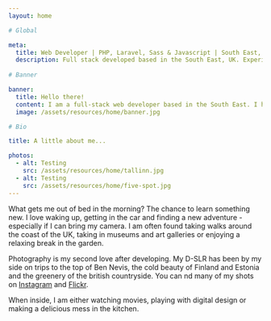```yaml
---
layout: home

# Global

meta:
  title: Web Developer | PHP, Laravel, Sass & Javascript | South East, UK
  description: Full stack developed based in the South East, UK. Experience of PHP, OOP, Laravel, MySQL, Sass and Javascript (Vue and React). Looking for new opportunities!
  
# Banner

banner:
  title: Hello there!
  content: I am a full-stack web developer based in the South East. I have over 5 years experience building PHP websites that are responsive, fast and easy to use.
  image: /assets/resources/home/banner.jpg

# Bio

title: A little about me...

photos:
  - alt: Testing
    src: /assets/resources/home/tallinn.jpg
  - alt: Testing
    src: /assets/resources/home/five-spot.jpg
---
```


What gets me out of bed in the morning? The chance to learn something new. I love waking
up, getting in the car and finding a new adventure - especially if I can bring my
camera. I am often found taking walks around the coast of the UK, taking in museums and
art galleries or enjoying a relaxing break in the garden.

Photography is my second love after developing. My D-SLR has been by my side on trips to
the top of Ben Nevis, the cold beauty of Finland and Estonia and the greenery of the
british countryside. You can nd many of my shots on [Instagram](#) and [Flickr](#).

When inside, I am either watching movies, playing with digital design or making a
delicious mess in the kitchen.
